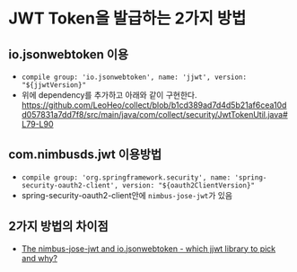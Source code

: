 # JWT Token을 발급하는 2가지 방법

## io.jsonwebtoken 이용
- `compile group: 'io.jsonwebtoken', name: 'jjwt', version: "${jjwtVersion}"`
- 위에 dependency를 추가하고 아래와 같이 구현한다.
https://github.com/LeoHeo/collect/blob/b1cd389ad7d4d5b21af6cea10dd057831a7dd7f8/src/main/java/com/collect/security/JwtTokenUtil.java#L79-L90

## com.nimbusds.jwt 이용방법
- `compile group: 'org.springframework.security', name: 'spring-security-oauth2-client', version: "${oauth2ClientVersion}"`
- spring-security-oauth2-client안에 `nimbus-jose-jwt`가 있음

## 2가지 방법의 차이점
- [The nimbus-jose-jwt and io.jsonwebtoken - which jjwt library to pick and why?](https://stackoverflow.com/questions/46552922/the-nimbus-jose-jwt-and-io-jsonwebtoken-which-jjwt-library-to-pick-and-why)

